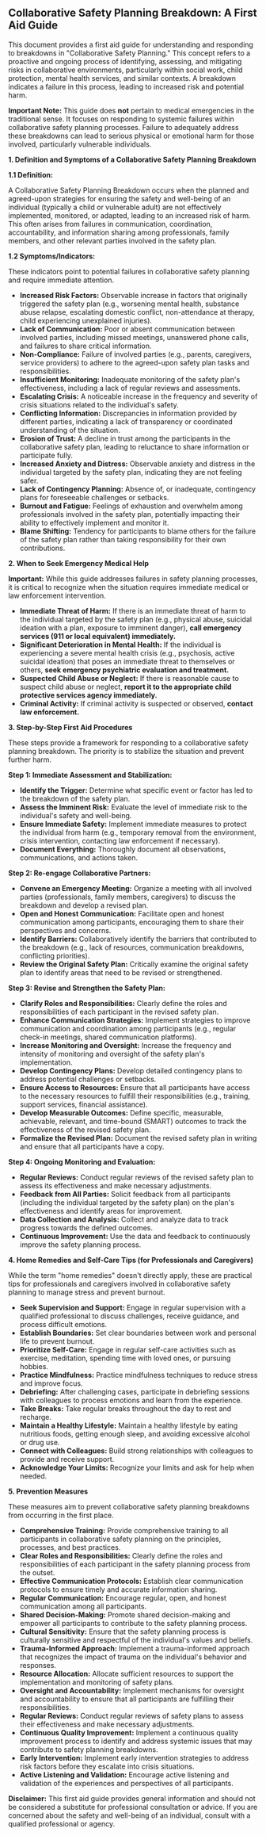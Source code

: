 ## Collaborative Safety Planning Breakdown: A First Aid Guide

This document provides a first aid guide for understanding and responding to breakdowns in "Collaborative Safety Planning." This concept refers to a proactive and ongoing process of identifying, assessing, and mitigating risks in collaborative environments, particularly within social work, child protection, mental health services, and similar contexts. A breakdown indicates a failure in this process, leading to increased risk and potential harm.

**Important Note:** This guide does **not** pertain to medical emergencies in the traditional sense. It focuses on responding to systemic failures within collaborative safety planning processes. Failure to adequately address these breakdowns can lead to serious physical or emotional harm for those involved, particularly vulnerable individuals.

**1. Definition and Symptoms of a Collaborative Safety Planning Breakdown**

**1.1 Definition:**

A Collaborative Safety Planning Breakdown occurs when the planned and agreed-upon strategies for ensuring the safety and well-being of an individual (typically a child or vulnerable adult) are not effectively implemented, monitored, or adapted, leading to an increased risk of harm. This often arises from failures in communication, coordination, accountability, and information sharing among professionals, family members, and other relevant parties involved in the safety plan.

**1.2 Symptoms/Indicators:**

These indicators point to potential failures in collaborative safety planning and require immediate attention.

*   **Increased Risk Factors:** Observable increase in factors that originally triggered the safety plan (e.g., worsening mental health, substance abuse relapse, escalating domestic conflict, non-attendance at therapy, child experiencing unexplained injuries).
*   **Lack of Communication:** Poor or absent communication between involved parties, including missed meetings, unanswered phone calls, and failures to share critical information.
*   **Non-Compliance:** Failure of involved parties (e.g., parents, caregivers, service providers) to adhere to the agreed-upon safety plan tasks and responsibilities.
*   **Insufficient Monitoring:** Inadequate monitoring of the safety plan's effectiveness, including a lack of regular reviews and assessments.
*   **Escalating Crisis:** A noticeable increase in the frequency and severity of crisis situations related to the individual's safety.
*   **Conflicting Information:** Discrepancies in information provided by different parties, indicating a lack of transparency or coordinated understanding of the situation.
*   **Erosion of Trust:** A decline in trust among the participants in the collaborative safety plan, leading to reluctance to share information or participate fully.
*   **Increased Anxiety and Distress:** Observable anxiety and distress in the individual targeted by the safety plan, indicating they are not feeling safer.
*   **Lack of Contingency Planning:** Absence of, or inadequate, contingency plans for foreseeable challenges or setbacks.
*   **Burnout and Fatigue:** Feelings of exhaustion and overwhelm among professionals involved in the safety plan, potentially impacting their ability to effectively implement and monitor it.
*   **Blame Shifting:** Tendency for participants to blame others for the failure of the safety plan rather than taking responsibility for their own contributions.

**2. When to Seek Emergency Medical Help**

**Important:** While this guide addresses failures in safety planning processes, it is critical to recognize when the situation requires immediate medical or law enforcement intervention.

*   **Immediate Threat of Harm:** If there is an immediate threat of harm to the individual targeted by the safety plan (e.g., physical abuse, suicidal ideation with a plan, exposure to imminent danger), **call emergency services (911 or local equivalent) immediately.**
*   **Significant Deterioration in Mental Health:** If the individual is experiencing a severe mental health crisis (e.g., psychosis, active suicidal ideation) that poses an immediate threat to themselves or others, **seek emergency psychiatric evaluation and treatment.**
*   **Suspected Child Abuse or Neglect:** If there is reasonable cause to suspect child abuse or neglect, **report it to the appropriate child protective services agency immediately.**
*   **Criminal Activity:** If criminal activity is suspected or observed, **contact law enforcement.**

**3. Step-by-Step First Aid Procedures**

These steps provide a framework for responding to a collaborative safety planning breakdown. The priority is to stabilize the situation and prevent further harm.

**Step 1: Immediate Assessment and Stabilization:**

*   **Identify the Trigger:** Determine what specific event or factor has led to the breakdown of the safety plan.
*   **Assess the Imminent Risk:** Evaluate the level of immediate risk to the individual's safety and well-being.
*   **Ensure Immediate Safety:** Implement immediate measures to protect the individual from harm (e.g., temporary removal from the environment, crisis intervention, contacting law enforcement if necessary).
*   **Document Everything:** Thoroughly document all observations, communications, and actions taken.

**Step 2: Re-engage Collaborative Partners:**

*   **Convene an Emergency Meeting:** Organize a meeting with all involved parties (professionals, family members, caregivers) to discuss the breakdown and develop a revised plan.
*   **Open and Honest Communication:** Facilitate open and honest communication among participants, encouraging them to share their perspectives and concerns.
*   **Identify Barriers:** Collaboratively identify the barriers that contributed to the breakdown (e.g., lack of resources, communication breakdowns, conflicting priorities).
*   **Review the Original Safety Plan:** Critically examine the original safety plan to identify areas that need to be revised or strengthened.

**Step 3: Revise and Strengthen the Safety Plan:**

*   **Clarify Roles and Responsibilities:** Clearly define the roles and responsibilities of each participant in the revised safety plan.
*   **Enhance Communication Strategies:** Implement strategies to improve communication and coordination among participants (e.g., regular check-in meetings, shared communication platforms).
*   **Increase Monitoring and Oversight:** Increase the frequency and intensity of monitoring and oversight of the safety plan's implementation.
*   **Develop Contingency Plans:** Develop detailed contingency plans to address potential challenges or setbacks.
*   **Ensure Access to Resources:** Ensure that all participants have access to the necessary resources to fulfill their responsibilities (e.g., training, support services, financial assistance).
*   **Develop Measurable Outcomes:** Define specific, measurable, achievable, relevant, and time-bound (SMART) outcomes to track the effectiveness of the revised safety plan.
*   **Formalize the Revised Plan:** Document the revised safety plan in writing and ensure that all participants have a copy.

**Step 4: Ongoing Monitoring and Evaluation:**

*   **Regular Reviews:** Conduct regular reviews of the revised safety plan to assess its effectiveness and make necessary adjustments.
*   **Feedback from All Parties:** Solicit feedback from all participants (including the individual targeted by the safety plan) on the plan's effectiveness and identify areas for improvement.
*   **Data Collection and Analysis:** Collect and analyze data to track progress towards the defined outcomes.
*   **Continuous Improvement:** Use the data and feedback to continuously improve the safety planning process.

**4. Home Remedies and Self-Care Tips (for Professionals and Caregivers)**

While the term "home remedies" doesn't directly apply, these are practical tips for professionals and caregivers involved in collaborative safety planning to manage stress and prevent burnout.

*   **Seek Supervision and Support:** Engage in regular supervision with a qualified professional to discuss challenges, receive guidance, and process difficult emotions.
*   **Establish Boundaries:** Set clear boundaries between work and personal life to prevent burnout.
*   **Prioritize Self-Care:** Engage in regular self-care activities such as exercise, meditation, spending time with loved ones, or pursuing hobbies.
*   **Practice Mindfulness:** Practice mindfulness techniques to reduce stress and improve focus.
*   **Debriefing:**  After challenging cases, participate in debriefing sessions with colleagues to process emotions and learn from the experience.
*   **Take Breaks:** Take regular breaks throughout the day to rest and recharge.
*   **Maintain a Healthy Lifestyle:** Maintain a healthy lifestyle by eating nutritious foods, getting enough sleep, and avoiding excessive alcohol or drug use.
*   **Connect with Colleagues:** Build strong relationships with colleagues to provide and receive support.
*   **Acknowledge Your Limits:** Recognize your limits and ask for help when needed.

**5. Prevention Measures**

These measures aim to prevent collaborative safety planning breakdowns from occurring in the first place.

*   **Comprehensive Training:** Provide comprehensive training to all participants in collaborative safety planning on the principles, processes, and best practices.
*   **Clear Roles and Responsibilities:** Clearly define the roles and responsibilities of each participant in the safety planning process from the outset.
*   **Effective Communication Protocols:** Establish clear communication protocols to ensure timely and accurate information sharing.
*   **Regular Communication:** Encourage regular, open, and honest communication among all participants.
*   **Shared Decision-Making:** Promote shared decision-making and empower all participants to contribute to the safety planning process.
*   **Cultural Sensitivity:** Ensure that the safety planning process is culturally sensitive and respectful of the individual's values and beliefs.
*   **Trauma-Informed Approach:** Implement a trauma-informed approach that recognizes the impact of trauma on the individual's behavior and responses.
*   **Resource Allocation:** Allocate sufficient resources to support the implementation and monitoring of safety plans.
*   **Oversight and Accountability:** Implement mechanisms for oversight and accountability to ensure that all participants are fulfilling their responsibilities.
*   **Regular Reviews:** Conduct regular reviews of safety plans to assess their effectiveness and make necessary adjustments.
*   **Continuous Quality Improvement:** Implement a continuous quality improvement process to identify and address systemic issues that may contribute to safety planning breakdowns.
*   **Early Intervention:** Implement early intervention strategies to address risk factors before they escalate into crisis situations.
*   **Active Listening and Validation:** Encourage active listening and validation of the experiences and perspectives of all participants.

**Disclaimer:** This first aid guide provides general information and should not be considered a substitute for professional consultation or advice. If you are concerned about the safety and well-being of an individual, consult with a qualified professional or agency.
